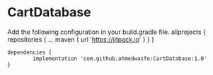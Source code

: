 # CartDatabase
 Add the following configuration in your build.gradle file.
  	allprojects {
      repositories {
        ...
        maven { url 'https://jitpack.io' }
      }
    }
    
    dependencies {
	        implementation 'com.github.ahmedwasfe:CartDatabase:1.0'
	}
